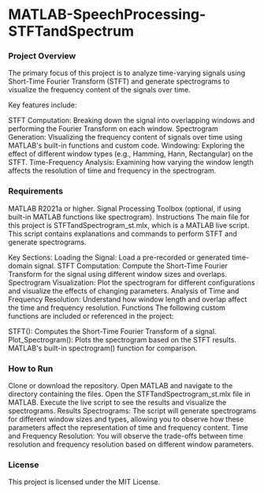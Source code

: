 # MATLAB-SpeechProcessing-STFTandSpectrum
### Project Overview
The primary focus of this project is to analyze time-varying signals using Short-Time Fourier Transform (STFT) and generate spectrograms to visualize the frequency content of the signals over time.

Key features include:

STFT Computation: Breaking down the signal into overlapping windows and performing the Fourier Transform on each window.
Spectrogram Generation: Visualizing the frequency content of signals over time using MATLAB's built-in functions and custom code.
Windowing: Exploring the effect of different window types (e.g., Hamming, Hann, Rectangular) on the STFT.
Time-Frequency Analysis: Examining how varying the window length affects the resolution of time and frequency in the spectrogram.
### Requirements
MATLAB R2021a or higher.
Signal Processing Toolbox (optional, if using built-in MATLAB functions like spectrogram).
Instructions
The main file for this project is STFTandSpectrogram_st.mlx, which is a MATLAB live script. This script contains explanations and commands to perform STFT and generate spectrograms.

Key Sections:
Loading the Signal: Load a pre-recorded or generated time-domain signal.
STFT Computation: Compute the Short-Time Fourier Transform for the signal using different window sizes and overlaps.
Spectrogram Visualization: Plot the spectrogram for different configurations and visualize the effects of changing parameters.
Analysis of Time and Frequency Resolution: Understand how window length and overlap affect the time and frequency resolution.
Functions
The following custom functions are included or referenced in the project:

STFT(): Computes the Short-Time Fourier Transform of a signal.
Plot_Spectrogram(): Plots the spectrogram based on the STFT results.
MATLAB's built-in spectrogram() function for comparison.
### How to Run
Clone or download the repository.
Open MATLAB and navigate to the directory containing the files.
Open the STFTandSpectrogram_st.mlx file in MATLAB.
Execute the live script to see the results and visualize the spectrograms.
Results
Spectrograms: The script will generate spectrograms for different window sizes and types, allowing you to observe how these parameters affect the representation of time and frequency content.
Time and Frequency Resolution: You will observe the trade-offs between time resolution and frequency resolution based on different window parameters.
### License
This project is licensed under the MIT License.
